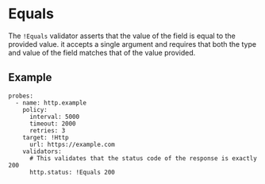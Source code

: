 # Equals
The `!Equals` validator asserts that the value of the field is equal to the provided value.
it accepts a single argument and requires that both the type and value of the field matches
that of the value provided.

## Example

```yaml{10-11}
probes:
  - name: http.example
    policy:
      interval: 5000
      timeout: 2000
      retries: 3
    target: !Http
      url: https://example.com
    validators:
      # This validates that the status code of the response is exactly 200
      http.status: !Equals 200
```
